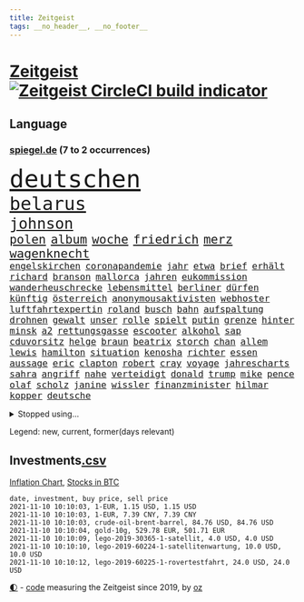 ```yaml
---
title: Zeitgeist
tags: __no_header__, __no_footer__
---
```


# [Zeitgeist](https://oliz.io/zeitgeist/) [![Zeitgeist CircleCI build indicator](https://circleci.com/gh/ooz/zeitgeist.svg?style=shield)](https://circleci.com/gh/ooz/zeitgeist)

## Language

<h3><a href="https://www.spiegel.de" target="_blank">spiegel.de</a> (7 to 2 occurrences)</h3>
<p style="font-family:monospace">
<span style="font-size:32pt"><a href="news_links.html#deutschen" class="current">deutschen</a></span>
<br>
<span style="font-size:24pt"><a href="news_links.html#belarus" class="current">belarus</a></span>
<br>
<span style="font-size:20pt"><a href="news_links.html#johnson" class="current">johnson</a></span>
<br>
<span style="font-size:16pt"><a href="news_links.html#polen" class="current">polen</a></span>
<span style="font-size:16pt"><a href="news_links.html#album" class="current">album</a></span>
<span style="font-size:16pt"><a href="news_links.html#woche" class="current">woche</a></span>
<span style="font-size:16pt"><a href="news_links.html#friedrich" class="current">friedrich</a></span>
<span style="font-size:16pt"><a href="news_links.html#merz" class="current">merz</a></span>
<span style="font-size:16pt"><a href="news_links.html#wagenknecht" class="current">wagenknecht</a></span>
<br>
<span style="font-size:12pt"><a href="news_links.html#engelskirchen" class="new">engelskirchen</a></span>
<span style="font-size:12pt"><a href="news_links.html#coronapandemie" class="current">coronapandemie</a></span>
<span style="font-size:12pt"><a href="news_links.html#jahr" class="current">jahr</a></span>
<span style="font-size:12pt"><a href="news_links.html#etwa" class="current">etwa</a></span>
<span style="font-size:12pt"><a href="news_links.html#brief" class="current">brief</a></span>
<span style="font-size:12pt"><a href="news_links.html#erhält" class="current">erhält</a></span>
<span style="font-size:12pt"><a href="news_links.html#richard" class="current">richard</a></span>
<span style="font-size:12pt"><a href="news_links.html#branson" class="new">branson</a></span>
<span style="font-size:12pt"><a href="news_links.html#mallorca" class="current">mallorca</a></span>
<span style="font-size:12pt"><a href="news_links.html#jahren" class="current">jahren</a></span>
<span style="font-size:12pt"><a href="news_links.html#eukommission" class="current">eukommission</a></span>
<span style="font-size:12pt"><a href="news_links.html#wanderheuschrecke" class="new">wanderheuschrecke</a></span>
<span style="font-size:12pt"><a href="news_links.html#lebensmittel" class="current">lebensmittel</a></span>
<span style="font-size:12pt"><a href="news_links.html#berliner" class="current">berliner</a></span>
<span style="font-size:12pt"><a href="news_links.html#dürfen" class="current">dürfen</a></span>
<span style="font-size:12pt"><a href="news_links.html#künftig" class="current">künftig</a></span>
<span style="font-size:12pt"><a href="news_links.html#österreich" class="current">österreich</a></span>
<span style="font-size:12pt"><a href="news_links.html#anonymousaktivisten" class="new">anonymousaktivisten</a></span>
<span style="font-size:12pt"><a href="news_links.html#webhoster" class="new">webhoster</a></span>
<span style="font-size:12pt"><a href="news_links.html#luftfahrtexpertin" class="new">luftfahrtexpertin</a></span>
<span style="font-size:12pt"><a href="news_links.html#roland" class="current">roland</a></span>
<span style="font-size:12pt"><a href="news_links.html#busch" class="new">busch</a></span>
<span style="font-size:12pt"><a href="news_links.html#bahn" class="current">bahn</a></span>
<span style="font-size:12pt"><a href="news_links.html#aufspaltung" class="new">aufspaltung</a></span>
<span style="font-size:12pt"><a href="news_links.html#drohnen" class="current">drohnen</a></span>
<span style="font-size:12pt"><a href="news_links.html#gewalt" class="current">gewalt</a></span>
<span style="font-size:12pt"><a href="news_links.html#unser" class="current">unser</a></span>
<span style="font-size:12pt"><a href="news_links.html#rolle" class="current">rolle</a></span>
<span style="font-size:12pt"><a href="news_links.html#spielt" class="current">spielt</a></span>
<span style="font-size:12pt"><a href="news_links.html#putin" class="current">putin</a></span>
<span style="font-size:12pt"><a href="news_links.html#grenze" class="current">grenze</a></span>
<span style="font-size:12pt"><a href="news_links.html#hinter" class="current">hinter</a></span>
<span style="font-size:12pt"><a href="news_links.html#minsk" class="current">minsk</a></span>
<span style="font-size:12pt"><a href="news_links.html#a2" class="current">a2</a></span>
<span style="font-size:12pt"><a href="news_links.html#rettungsgasse" class="new">rettungsgasse</a></span>
<span style="font-size:12pt"><a href="news_links.html#escooter" class="new">escooter</a></span>
<span style="font-size:12pt"><a href="news_links.html#alkohol" class="current">alkohol</a></span>
<span style="font-size:12pt"><a href="news_links.html#sap" class="new">sap</a></span>
<span style="font-size:12pt"><a href="news_links.html#cduvorsitz" class="current">cduvorsitz</a></span>
<span style="font-size:12pt"><a href="news_links.html#helge" class="current">helge</a></span>
<span style="font-size:12pt"><a href="news_links.html#braun" class="current">braun</a></span>
<span style="font-size:12pt"><a href="news_links.html#beatrix" class="new">beatrix</a></span>
<span style="font-size:12pt"><a href="news_links.html#storch" class="new">storch</a></span>
<span style="font-size:12pt"><a href="news_links.html#chan" class="new">chan</a></span>
<span style="font-size:12pt"><a href="news_links.html#allem" class="current">allem</a></span>
<span style="font-size:12pt"><a href="news_links.html#lewis" class="current">lewis</a></span>
<span style="font-size:12pt"><a href="news_links.html#hamilton" class="current">hamilton</a></span>
<span style="font-size:12pt"><a href="news_links.html#situation" class="current">situation</a></span>
<span style="font-size:12pt"><a href="news_links.html#kenosha" class="new">kenosha</a></span>
<span style="font-size:12pt"><a href="news_links.html#richter" class="current">richter</a></span>
<span style="font-size:12pt"><a href="news_links.html#essen" class="current">essen</a></span>
<span style="font-size:12pt"><a href="news_links.html#aussage" class="current">aussage</a></span>
<span style="font-size:12pt"><a href="news_links.html#eric" class="new">eric</a></span>
<span style="font-size:12pt"><a href="news_links.html#clapton" class="new">clapton</a></span>
<span style="font-size:12pt"><a href="news_links.html#robert" class="current">robert</a></span>
<span style="font-size:12pt"><a href="news_links.html#cray" class="new">cray</a></span>
<span style="font-size:12pt"><a href="news_links.html#voyage" class="current">voyage</a></span>
<span style="font-size:12pt"><a href="news_links.html#jahrescharts" class="new">jahrescharts</a></span>
<span style="font-size:12pt"><a href="news_links.html#sahra" class="current">sahra</a></span>
<span style="font-size:12pt"><a href="news_links.html#angriff" class="current">angriff</a></span>
<span style="font-size:12pt"><a href="news_links.html#nahe" class="current">nahe</a></span>
<span style="font-size:12pt"><a href="news_links.html#verteidigt" class="current">verteidigt</a></span>
<span style="font-size:12pt"><a href="news_links.html#donald" class="current">donald</a></span>
<span style="font-size:12pt"><a href="news_links.html#trump" class="current">trump</a></span>
<span style="font-size:12pt"><a href="news_links.html#mike" class="current">mike</a></span>
<span style="font-size:12pt"><a href="news_links.html#pence" class="current">pence</a></span>
<span style="font-size:12pt"><a href="news_links.html#olaf" class="current">olaf</a></span>
<span style="font-size:12pt"><a href="news_links.html#scholz" class="current">scholz</a></span>
<span style="font-size:12pt"><a href="news_links.html#janine" class="new">janine</a></span>
<span style="font-size:12pt"><a href="news_links.html#wissler" class="new">wissler</a></span>
<span style="font-size:12pt"><a href="news_links.html#finanzminister" class="current">finanzminister</a></span>
<span style="font-size:12pt"><a href="news_links.html#hilmar" class="new">hilmar</a></span>
<span style="font-size:12pt"><a href="news_links.html#kopper" class="new">kopper</a></span>
<span style="font-size:12pt"><a href="news_links.html#deutsche" class="current">deutsche</a></span>
</p>
<details>
<summary>Stopped using...</summary>
<p class="former" style="font-size:12pt">
lufthansa(386) misshandelt(386) vertreten(386) erscheinen(385) lautet(385) magdeburg(385) maria(385) reiche(385) spielten(385) tode(385) volker(385) anerkennen(384) beweisen(384) france(384) gelegt(384) ikone(384) insekten(384) mordfall(384) persönliche(384) reiner(384) richten(384) sicherheitskräfte(384) youtube(384) zurückgetreten(384) überzeugt(384) altmaier(383) astrazeneca(383) attackieren(383) depressionen(383) harter(383) haseloff(383) kassiert(383) stärken(383) turin(383) verriet(383) verzweifelt(383) zugunsten(383) asiatischen(382) bundesamt(382) coronaschnelltests(382) einzelne(382) figuren(382) hoffen(382) räumen(382) schlimmsten(382) spaniens(382) tieren(382) vermeintliche(382) zunehmende(382) arbeitsbedingungen(381) beeinflussen(381) benjamin(381) besseren(381) dahin(381) digitaler(381) erziehung(381) fabrik(381) massiver(381) schnee(381) südkorea(381) terrormiliz(381) wahlsieg(381) zeuge(381) ärzten(381) doku(380) flugzeuge(380) geschlagen(380) liege(380) mars(380) post(380) unternehmer(380) usregierung(380) verbietet(380) wechsel(380) 125(379) 37(379) beklagen(379) bewährung(379) einzug(379) kämpfe(379) kündigung(379) leistung(379) medizin(379) menschenrechte(379) radsport(379) times(379) trainieren(379) umstrittener(379) unabhängige(379) vertrag(379) weißen(379) zurzeit(379) anschläge(378) arbeitgeber(378) bar(378) erfahrung(378) finanzaufsicht(378) gelsenkirchen(378) kompliziert(378) lockdowns(378) niveau(378) prinzessin(378) recherchen(378) serien(378) toren(378) verunglückt(378) aufgehoben(377) autohersteller(377) beschwerde(377) bilden(377) diskriminierung(377) eingeschränkt(377) eugh(377) freund(377) heiko(377) hölle(377) kippen(377) klein(377) komplizen(377) machthaber(377) oma(377) richtige(377) schulkinder(377) schöner(377) studierenden(377) sächsischen(377) ulm(377) usgericht(377) 1945(376) auswertung(376) beschluss(376) bundesländern(376) einheit(376) emotionalen(376) experte(376) fahrrad(376) frank(376) galten(376) lebt(376) parlamentswahl(376) regt(376) riss(376) usschauspielerin(376) vorsitzende(376) 52(375) ausflug(375) bedarf(375) breitet(375) freunden(375) geheimnis(375) halbfinale(375) höchststand(375) kippe(375) sechsten(375) urlaub(375) vorzeitige(375) vorübergehend(375) weltgesundheitsorganisation(375) wettlauf(375) zweifeln(375) aufruf(374) babys(374) erfuhr(374) gekostet(374) gestrichen(374) jahrhundert(374) leitet(374) nachspiel(374) sexuell(374) stellten(374) unterricht(374) 130(373) aufgegeben(373) billie(373) entscheidend(373) leiten(373) maximilian(373) mengen(373) priester(373) reporter(373) schlicht(373) sports(373) ton(373) verdiente(373) zuversichtlich(373) crash(372) dominic(372) enthüllt(372) geprüft(372) rechtsaußen(372) schwierig(372) verteilung(372) kommission(371) untersuchen(371) volle(371) vorjahr(371) entsetzt(370) erlebte(370) fake(370) fakten(370) form(370) hürden(370) i(370) meist(370) philip(370) quer(370) stoff(370) dar(369) demokratische(369) frachter(369) kreis(369) offizielle(369) reagierten(369) simon(369) trieb(369) voraus(369) wohnhaus(369) überlebende(369) 500(368) auslösen(368) gesprächen(368) patient(368) verläufen(368) werbung(368) zahlte(368) zimmer(368) zurücktreten(368) eurecht(367) mangel(367) nerven(367) 17jährige(366) manipulierte(366) pipeline(366) wiederholt(366) womit(366) 1500(365) angriffe(365) beantragt(365) dürfe(365) gesamten(365) jahrestag(365) juristen(365) nase(365) offiziellen(365) schumacher(365) säugling(365) 25jährigen(364) gerechnet(364) tatverdächtigen(364) arabischen(363) kevin(363) krawallen(363) schief(362) hinten(361) vakzine(361) gabriel(360) probe(360) spenden(360) bürgerkrieg(359) erzielte(359) fehlern(359) nationalteam(359) pflegekräfte(359) präsenzunterricht(359) schrecken(359) deutliches(358) kippt(358) zusammenstoß(358) analysiert(357) eben(357) erwachsenen(357) landwirtschaft(357) einschränkung(356) versagen(356) bundesverfassungsgericht(355) drin(355) insolvenz(355) katholischen(355) motor(355) äußerte(355) halbe(354) orten(354) rettete(354) samt(354) sprachen(354) erschießt(353) gelockert(353) nachbar(353) tansania(353) tennisspieler(353) wem(353) angehörige(352) ausgeweitet(352) bier(352) französischer(352) teilnahme(351) bezeichnete(350) justin(350) verfassungsgericht(350) wendet(350) bester(349) kräfte(349) hinweis(348) mischung(348) vermissten(348) krisen(347) benötigte(346) flughafens(346) intelligenz(346) niedrig(345) runden(345) minderjährigen(344) flüchtete(343) fähigkeiten(343) anschlägen(342) georg(342) jurist(342) gläubige(341) schottische(341) erhöhung(340) rutschte(340) neymar(339) tyson(339) gesundheitliche(338) beschuldigte(337) laufbahn(337) persönliches(337) verhinderte(337) vorgenommen(337) geflohen(336) sammelte(336) tanzen(336) mittelpunkt(335) dorf(334) trick(334) zeitung(334) einblicke(333) herum(333) bbc(331) nebenwirkungen(331) rückgängig(330) tragischen(330) 56(329) personalie(329) eingeliefert(328) existenz(328) fremden(327) empfinden(326) sammeln(325) schweine(323) riesigen(321) lockern(320) unicef(320) gezwungen(319) schach(319) bestechung(318) nationalsozialismus(318) schadensersatz(318) verweigerte(318) coronafolgen(317) maschinen(315) zusätzliche(315) übergriffen(314) gesundheitsministers(310) interviews(308) vertrauten(308) rächen(307) kilo(306) kolleginnen(305) bundestagsabgeordnete(303) schiffe(303) überwiegend(300) karolina(295) heidelberg(294) saisonende(294) einsatzkräften(292) louis(292) mangelnde(289) prominenten(287) dosis(286) aufgebot(282) fremde(282) ausbeutung(280) jagt(278) cent(277) übers(277) infos(276) sehe(272) dokumentieren(271) haut(271) lego(270) wiedervereinigung(270) amazons(268) sondersitzung(268) gäbe(267) bestens(266) erleichtert(265) verheißt(265) bergsteiger(263) geheimen(262) expräsidenten(258) heutige(258) rüdiger(256) estland(255) gemüse(255) staatsschutz(255) ausstellung(254) vorfälle(254) macher(253) sparkassen(253) v(252) geschrumpft(251) behindern(250) belästigt(250) geiselnahme(250) stromnetz(250) stärkste(250) regierungsbildung(248) italiener(247) gartenkolumne(246) california(245) günstig(240) bischof(239) plagen(239) recherchiert(239) belgier(237) myanmars(237) hilferuf(236) militärjunta(236) marsmission(235) finanziellen(231) hochschulen(231) stamm(230) todesursache(230) universitäten(230) wildnis(228) paaren(227) tierschützer(227) 13jährigen(224) niemals(224) gebildet(221) redaktion(221) ökologisch(220) bälle(218) bargeld(214) tvinterview(213) dieter(212) erteilte(211) anzutreten(210) reue(210) campus(209) provider(208) 22jähriger(205) fraktionen(204) sexuellem(204) stadtrat(200) zypern(199) kellner(197) zoff(197) miriam(196) modellprojekt(196) vehement(193) schwimmstar(190) werte(189) gew(188) gnabry(186) nett(183) tempolimit(183) lebensgefährliche(181) ulrike(181) ladesäulen(178) komme(176) motorrad(176) reichtum(175) dialog(174) schossen(171) steuerreform(171) vorstände(171) raumfahrt(170) vertraut(170) erzürnt(169) abgezogen(168) verwirren(168) uboot(164) ausgehen(162) rekonstruktion(162) übten(162) philippinischen(161) verfassungsgerichts(161) zurückzukehren(161) prix(160) ausgewählt(159) reinhard(159) verfilmung(159) mögliches(158) randale(158) fronten(156) nsdap(155) erholen(153) unbemerkt(153) freigegeben(152) lebenslauf(151) gefälscht(150) felix(149) plastik(149) gefilmt(147) parlamentswahlen(147) akzeptieren(146) tank(146) dauerregen(145) uraltrekord(145) zentralrat(145) anhaltende(143) psyche(143) radikalislamischen(143) revolutionieren(143) jüdisches(142) mitregieren(142) testzentren(142) eingeholt(141) fox(141) stellenweise(141) untersuchungsbericht(141) ausbildung(139) ausgezahlt(139) formel1rennen(139) zerstörungen(139) hochumstritten(138) kuntz(138) 47jähriger(137) absagen(137) laute(137) notlandung(137) schweinen(137) 60jähriger(136) menschenmenge(136) umfang(136) organisierten(135) verschwörungsmythen(135) ausgebremst(134) formiert(134) my(134) zweifelhaften(134) ifoumfrage(133) julius(133) terroranschlägen(133) träumt(133) kultusminister(132) materialmangel(132) schwäche(132) verständigung(132) hit(131) künstlerische(130) banden(129) eingemischt(129) rücktrittsgesuch(129) allgegenwärtig(128) erneutem(128) jon(128) mitspielen(128) europameister(127) unschuldig(127) geflüchtet(126) generell(126) guido(126) seither(126) jamaika(125) mister(125) temperatur(125) tenniswelt(124) ultrarechte(124) amthor(123) kühnert(123) präsidium(123) ölpreis(123) beihilfe(122) luftraum(122) schämt(122) streik(122) bergab(120) mary(120) schimpft(120) webber(120) castillo(119) mythos(119) bauern(118) missbrauchsprozess(118) akkreditierung(117) befassen(116) ferieninsel(116) versichert(116) neumünster(114) wahlbeteiligung(114) antisemitisch(113) aufgebaut(113) ausschnitte(113) wozu(113) 49jähriger(112) anpassen(112) ki(112) kollidiert(112) vorwarnung(112) gewässer(109) akademie(108) leroy(107) phuket(107) sané(107) stilkritik(107) stockt(107) verfügen(107) wissenschaften(107) geldwäsche(106) schillerndsten(105) vierter(105) 1941(104) ed(104) hitlers(104) kämpften(104) sätze(104) damalige(103) gesungen(103) motiviert(103) chaotischen(102) forst(102) großraum(102) slowenien(102) aufbau(101) impfstoffproduktion(101) tadej(101) afghanistanmission(100) lehrergewerkschaft(100) radprofis(100) 33jährige(99) vorläufige(99) coronasommer(98) offensivspieler(98) pogačar(98) präsentierte(98) wäldern(97) kronzeugen(96) murray(96) c(95) gewartet(95) missbrauchsopfer(95) radprofi(95) überflutet(95) coronaherbst(94) tusk(94) fury(93) wmkampf(93) führten(92) krachte(92) leser(92) leserinnen(92) perfekten(92) sortiert(92) wehen(92) zwischendurch(92) andorra(91) giorgio(91) hanau(91) list(91) untreue(91) bremerhaven(90) dämmstoffe(90) hausnummer(90) impfwirksamkeit(90) mandat(90) notwendige(90) technischen(90) unbehelligt(90) zumeist(90) absitzen(89) angelegten(89) cecilia(89) einsetzt(89) forschungsteam(89) kreißsaal(89) moscheen(89) stapfen(89) verschafften(89) ciao(88) grausam(88) jährlichen(88) verkehrssicherheit(88) bausteine(87) dankte(87) komfort(87) lästert(87) hinab(86) marseille(86) schwerelosigkeit(86) vitra(86) wohnwagen(86) gelaufen(85) henry(85) tu(85) usunternehmen(85) voranbringen(85) alkoholisiert(84) aneinander(84) assimilieren(84) blockchain(84) formel1pressestimmen(84) haar(84) impfzahlen(84) leichtfertig(84) megan(84) sechsstellige(84) terrorprozess(84) ahrweiler(83) bemerkenswerter(83) europäerinnen(83) klassikers(83) pandemieerfahrungen(83) sturzfluten(83) halfen(82) nachgehen(82) notlanden(82) indian(81) kommando(81) psychiatrischen(81) truck(81) unterscheiden(81) vertretung(81) abstellen(80) begreifen(80) beseitigen(80) erscheint(80) iskämpfer(80) nächte(80) triomphe(80) wellen(80) zuliebe(80) falschgeld(79) heiratsantrag(79) immunsystem(79) katastrophenschutz(79) nürburgring(79) akzeptiert(78) bahnkunden(78) baupreise(78) berührung(78) hoffnungsvolle(78) angebots(77) auszahlungen(77) ernteausfälle(77) israelischem(77) umlauf(77) alaska(76) beeinträchtigt(76) bereitschaft(76) boulevard(76) bye(76) hektar(76) klubgänger(76) ringe(76) sirenen(76) transportieren(76) are(75) beibringen(75) eindeutigen(75) freut's(75) gehörten(75) kennzeichnen(75) philippinische(75) vergessenen(75) zwischenfälle(75) coronagipfel(74) erkunden(74) 700(73) bemerkbar(73) geheimdienstchef(73) silbermedaille(73) sinfonien(73) stellvertreter(73) vorlauf(73) carrie(72) malaria(72) newcomer(72) nwort(72) rückendeckung(72) simulieren(72) abe(71) kriegsführung(71) prüfungen(71) annemiek(70) di(70) eilt(70) fußballverbände(70) get(70) gloria(70) hartnäckig(70) impfwilligen(70) kärnten(70) libanesischen(70) schlange(70) südsudan(70) twitch(70) vleuten(70) attentäters(69) bellido(69) hochsprung(69) bereitete(68) erdrutschen(68) gladbacher(68) heilbronn(68) jährt(68) keinerlei(68) lebenden(68) löschen(68) ukrainischer(68) verheiratet(68) wichtigkeit(68) abflug(67) bezogen(67) hallo(67) obergrenze(67) wanderung(67) angegeben(66) durchbricht(66) gesa(66) scherzt(66) überraschungen(66) aktiviert(65) brighton(65) erhofft(65) gewagt(65) schiefgehen(65) aktivieren(64) beträge(64) eintreten(64) kelly(64) kundschaft(64) vorwurfs(64) we(64) wells(64) akteure(63) cdupräsidium(63) gestreikt(63) materialengpässen(63) medaillenspiegel(63) problematische(63) 90/die(62) doha(62) jungtiere(62) unternommen(62) verdeckten(62) vorläufigen(62) dolmetscher(61) steiles(61) verschleppten(61) war's(61) europäisches(60) grippeviren(60) kontaktpersonen(60) machine(60) pandora(60) verbrannt(60) waffengewalt(60) berlinmitte(59) ehen(59) engsten(59) gewürzt(59) heiße(59) kommandeur(59) kreitmayr(59) verschwindet(59) ölpreise(59) anstrengungen(58) beobachteten(58) diejenigen(58) handelte(58) it(58) keulen(58) straßenverkehr(58) wissing(58) absender(57) ausbleibt(57) forschern(57) linksextremismus(57) nouripour(57) omid(57) schräg(57) teslagigafactory(57) 132(56) eigenständigkeit(56) hochdruck(56) knast(56) mercedespilot(56) tankstellen(56) ussenat(56) zahn(56) algorithmen(55) ebolavirus(55) fiasko(55) migrationsgeschichte(55) schnellster(55) steil(55) umfassenden(55) 39jähriger(54) geleistet(54) klassen(54) retteten(54) schweres(54) tierwelt(54) geleakt(53) kriminalreporters(53) polnisches(53) abfinden(52) adidas(52) börsen(52) favoritin(52) hotelzimmer(52) krebszellen(52) burkhard(51) geringe(51) kürbis(51) schrieben(51) aberkannt(50) befreiung(50) devise(50) emirat(50) kampfflugzeugen(50) schleppen(50) aufgegriffen(49) facebookkonzern(49) garmischpartenkirchen(49) jetski(49) jetskifahrer(49) messungen(49) nadia(49) regulierung(49) rettungsflüge(49) strafverfolger(49) verkehrskontrolle(49) afghanistaneinsatz(48) gangs(48) involviert(48) jake(48) seelische(48) 24jähriger(47) alpine(47) angestellten(47) bombe(47) generalinspekteur(47) größen(47) hawaii(47) missionen(47) neuseeländische(47) peinliche(47) rennes(47) überraschende(47) abziehen(46) chaotische(46) heilmittel(46) kerr(46) kranken(46) stoppten(46) vermeldet(46) weltberühmte(46) fahndung(45) friedensnobelpreisträgerin(45) frisches(45) herausgabe(45) inselstaats(45) positionieren(45) strategiewechsel(45) trotzen(45) bußgelder(44) imker(44) insektensterben(44) masters(44) modellprojekte(44) mops(44) riesenrad(44) streikenden(44) abgeordnetenhauswahl(43) anschlags(43) geo(43) hexen(43) hexerei(43) onehitwonder(43) toxische(43) bayerischer(42) regale(42) spdgeneralsekretär(42) windrädern(42) gelsenkirchener(41) personenkult(41) blutspende(40) eifersucht(40) modernisierung(40) offizier(40) protokoll(40) stranden(40) beeinträchtigen(39) fernbleiben(39) gelähmt(39) herrschten(39) sharypova(39) sorry(39) wettete(39) abbrechen(38) cats(38) irreguläre(38) musicals(38) operationen(38) volkspartei(38) afghanistaneinsatzes(37) betrugsfall(37) dringendsten(37) integration(37) undenkbar(37) vereinen(37) wahllokalen(37) 52jährigen(36) diskriminierend(36) flicks(36) lagers(36) limousine(36) mitarbeitende(36) 173(35) angeworben(35) apfel(35) ausreichende(35) außenverteidiger(35) heftigere(35) kuban(35) parteikollegen(35) stillstand(35) tilman(35) wiederholung(35) aschewolke(34) euebene(34) ordnete(34) vollstreckt(34) bedacht(33) bottas(33) defekte(33) geschosse(33) ifo(33) kaution(33) korrigierte(33) posieren(33) reaktor(33) sponsert(33) valtteri(33) vergewaltigte(33) fock(32) gorch(32) tarifverhandlungen(32) vorteil(32) wohnungsnot(32) abgestimmt(31) autounfall(31) exmitarbeiter(31) gasversorger(31) krimineller(31) beigetragen(30) einklagen(30) erzbischof(30) gestimmt(30) jamaikakoalition(30) wertet(30) zugehörigkeit(30) beförderung(29) internationalem(29) mehrwertsteuersenkung(29) spezialkräfte(29) stetig(29) angezündet(28) anheben(28) kylie(28) personalmangel(28) spitzenspiel(28) söders(28) bruch(27) csuvorsitzenden(27) fälschung(27) tweets(27) feminismus(26) schiefgelaufen(26) bekundet(25) defizite(25) physiker(25) sitz(25) blutiger(24) immobilienriesen(24) justizministerium(24) krisenkonzern(24) rheinneckarkreis(24) unheimliche(24) weltbank(24) aufgibt(23) balkon(23) enkelin(23) kümmert(23) türeci(23) özlem(23) beeinflusst(22) beugen(22) genügt(22) kathedrale(22) mischen(22) mitteilte(22) mobil(22) texanischen(22) tvauftritt(22) wada(22) zusammenbrechen(22) ähnlicher(22) alberto(21) auswärtserfolg(21) salazar(21) süchtig(21) 250000(20) 9000(20) brennstoff(20) dubioser(20) ehrung(20) emotionen(20) epische(20) gendersternchen(20) polenz(20) rechtsextremist(20) ruprecht(20) synagoge(20) zinszahlung(20) ärmeren(20) eruptionen(19) glasner(19) lavastrom(19) mitläufer(19) mutmaßliches(19) pilze(19) verwundbar(19) wesen(19) ausbrechen(18) idaroberstein(18) mahnwache(18) mehrjährigen(18) pass(18) schüller(18) tristesse(18) 20jährigen(17) geborene(17) georgische(17) heinrich(17) makellos(17) schuldenobergrenze(17) tankstellenkassierer(17) wertschätzung(17) antisemitischen(16) erleben(16) grippeimpfung(16) kreativität(16) kulturwandel(16) mockridge(16) zurückzahlen(16) colonia(15) dignidad(15) erik(15) grenzwerten(15) korruptionsverdacht(15) kosteten(15) malottki(15) manipulationsvorwürfen(15) sektensiedlung(15) sozialverbände(15) usjustiz(15) aukus(14) kontroversen(14) meistens(14) minus(14) namensliste(14) vogel(14) agent(13) entführern(13) nobelpreis(13) witze(13) arbeitgebern(12) befreiungsschlag(12) bürogebäude(12) karikó(12) katalin(12) sahin(12) sondierungsgespräche(12) sozialismus(12) ugur(12) unterhaus(12) wortführer(12) benzinkrise(11) fatales(11) grundlegende(11) götz(11) nimm(11) schiitischen(11) sicherheitsrisiko(11) straftätern(11)
</p>
</details>
<p>Legend: <span class="new">new</span>, <span class="current">current</span>, <span class="former">former(days relevant)</span></p>

## Investments[.csv](investments.csv)

[Inflation Chart](https://inflationchart.com),
[Stocks in BTC](https://stonksinbtc.xyz/)

```
date, investment, buy price, sell price
2021-11-10 10:10:03, 1-EUR, 1.15 USD, 1.15 USD
2021-11-10 10:10:03, 1-EUR, 7.39 CNY, 7.39 CNY
2021-11-10 10:10:03, crude-oil-brent-barrel, 84.76 USD, 84.76 USD
2021-11-10 10:10:04, gold-10g, 529.78 EUR, 501.71 EUR
2021-11-10 10:10:09, lego-2019-30365-1-satellit, 4.0 USD, 4.0 USD
2021-11-10 10:10:10, lego-2019-60224-1-satellitenwartung, 10.0 USD, 10.0 USD
2021-11-10 10:10:12, lego-2019-60225-1-rovertestfahrt, 24.0 USD, 24.0 USD
```

<footer>
<a href="javascript:toggleTheme()" class="nav">🌓</a>
- <a href="https://github.com/ooz/zeitgeist">code</a> measuring the Zeitgeist since 2019, by <a href="https://oliz.io">oz</a>
</footer>
